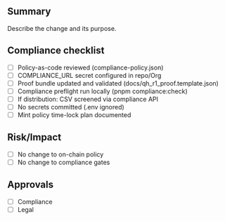 ## Summary
Describe the change and its purpose.

## Compliance checklist
- [ ] Policy-as-code reviewed (compliance-policy.json)
- [ ] COMPLIANCE_URL secret configured in repo/Org
- [ ] Proof bundle updated and validated (docs/qh_r1_proof.template.json)
- [ ] Compliance preflight run locally (pnpm compliance:check)
- [ ] If distribution: CSV screened via compliance API
- [ ] No secrets committed (.env ignored)
- [ ] Mint policy time-lock plan documented

## Risk/Impact
- [ ] No change to on-chain policy
- [ ] No change to compliance gates

## Approvals
- [ ] Compliance
- [ ] Legal
